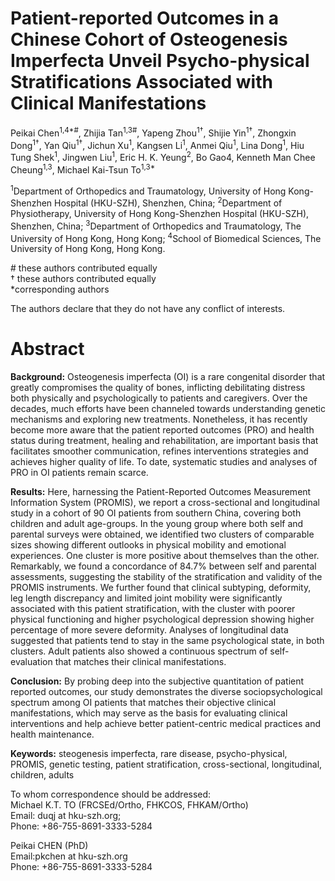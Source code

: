 # Patient-reported Outcomes in a Chinese Cohort of Osteogenesis Imperfecta Unveil Psycho-physical Stratifications Associated with Clinical Manifestations
Peikai Chen<sup>1,4*#</sup>, Zhijia Tan<sup>1,3#</sup>, Yapeng Zhou<sup>1†</sup>, Shijie Yin<sup>1†</sup>, Zhongxin Dong<sup>1†</sup>, Yan Qiu<sup>1†</sup>, Jichun Xu<sup>1</sup>, Kangsen Li<sup>1</sup>, Anmei Qiu<sup>1</sup>, Lina Dong<sup>1</sup>, Hiu Tung Shek<sup>1</sup>, Jingwen Liu<sup>1</sup>, Eric H. K. Yeung<sup>2</sup>, Bo Gao4, Kenneth Man Chee Cheung<sup>1,3</sup>, Michael Kai-Tsun To<sup>1,3*</sup>


<sup>1</sup>Department of Orthopedics and Traumatology, University of Hong Kong-Shenzhen Hospital (HKU-SZH), Shenzhen, China;
<sup>2</sup>Department of Physiotherapy, University of Hong Kong-Shenzhen Hospital (HKU-SZH), Shenzhen, China;
<sup>3</sup>Department of Orthopedics and Traumatology, The University of Hong Kong, Hong Kong;
<sup>4</sup>School of Biomedical Sciences, The University of Hong Kong, Hong Kong.

\# these authors contributed equally<br>
† these authors contributed equally<br>
*corresponding authors



The authors declare that they do not have any conflict of interests.


# Abstract
<b>Background:</b> Osteogenesis imperfecta (OI) is a rare congenital disorder that greatly compromises the quality of bones, inflicting debilitating distress both physically and psychologically to patients and caregivers. Over the decades, much efforts have been channeled towards understanding genetic mechanisms and exploring new treatments. Nonetheless, it has recently become more aware that the patient reported outcomes (PRO) and health status during treatment, healing and rehabilitation, are important basis that facilitates smoother communication, refines interventions strategies and achieves higher quality of life. To date, systematic studies and analyses of PRO in OI patients remain scarce. <br>

<b>Results:</b> Here, harnessing the Patient-Reported Outcomes Measurement Information System (PROMIS), we report a cross-sectional and longitudinal study in a cohort of 90 OI patients from southern China, covering both children and adult age-groups. In the young group where both self and parental surveys were obtained, we identified two clusters of comparable sizes showing different outlooks in physical mobility and emotional experiences. One cluster is more positive about themselves than the other. Remarkably, we found a concordance of 84.7% between self and parental assessments, suggesting the stability of the stratification and validity of the PROMIS instruments. We further found that clinical subtyping, deformity, leg length discrepancy and limited joint mobility were significantly associated with this patient stratification, with the cluster with poorer physical functioning and higher psychological depression showing higher percentage of more severe deformity. Analyses of longitudinal data suggested that patients tend to stay in the same psychological state, in both clusters. Adult patients also showed a continuous spectrum of self-evaluation that matches their clinical manifestations. <br>

<b>Conclusion:</b> By probing deep into the subjective quantitation of patient reported outcomes, our study demonstrates the diverse sociopsychological spectrum among OI patients that matches their objective clinical manifestations, which may serve as the basis for evaluating clinical interventions and help achieve better patient-centric medical practices and health maintenance. <br>

<b>Keywords:</b> steogenesis imperfecta, rare disease, psycho-physical, PROMIS, genetic testing, patient stratification, cross-sectional, longitudinal, children, adults

To whom correspondence should be addressed: <br>
Michael K.T. TO (FRCSEd/Ortho, FHKCOS, FHKAM/Ortho) <br>
Email: duqj at hku-szh.org; <br>
Phone: +86-755-8691-3333-5284 <br>

Peikai CHEN (PhD) <br>
Email:pkchen at hku-szh.org <br>
Phone: +86-755-8691-3333-5284 <br>
